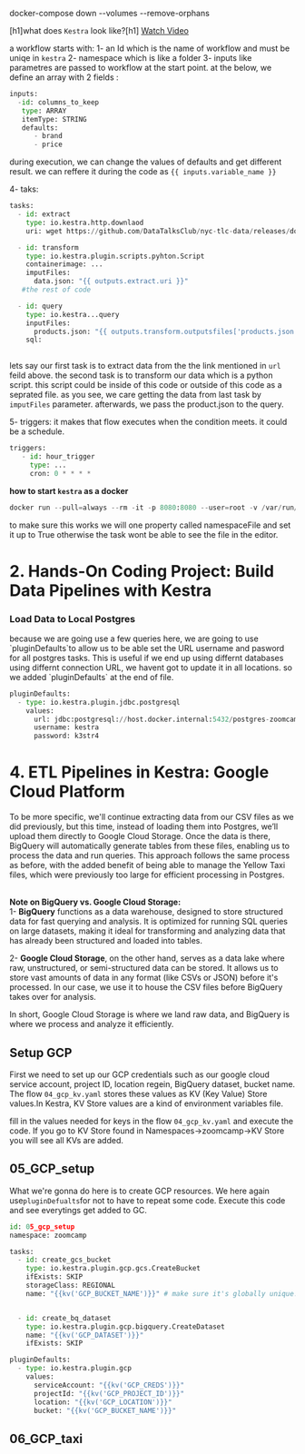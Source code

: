 docker-compose down --volumes --remove-orphans

[h1]what does `Kestra` look like?[h1]
[Watch Video](https://www.youtube.com/watch?v=Np6QmmcgLCs)
 
a workflow starts with: 
1- an Id which is the name of workflow and must be uniqe in `kestra` 
2- namespace which is like a folder
3- inputs like parametres are passed to workflow at the start point. at the below, we define an array with 2 fields :
```python
inputs:
  -id: columns_to_keep
   type: ARRAY
   itemType: STRING
   defaults:
      - brand
      - price
```
during execution, we can change the values of defaults and get different result. we can reffere it during the code as `{{ inputs.variable_name }}`

4- taks: 
```python
tasks:
  - id: extract
    type: io.kestra.http.downlaod
    uri: wget https://github.com/DataTalksClub/nyc-tlc-data/releases/download/green/green_tripdata_2019-10.csv.gz

  - id: transform
    type: io.kestra.plugin.scripts.pyhton.Script
    containerimage: ...
    imputFiles:
      data.json: "{{ outputs.extract.uri }}"
   #the rest of code

  - id: query
    type: io.kestra...query
    inputFiles:
      products.json: "{{ outputs.transform.outputsfiles['products.json'] }}"
    sql:
      
```
lets say our first task is to extract data from the the link mentioned in `url` feild above. the second task is to transform our data which is a python script. this script could be inside of this code or outside of this code as a seprated file. as you see, we care getting the data from last task by `imputFiles` parameter. afterwards, we pass the product.json to the query. 

5- triggers: it makes that flow executes when the condition meets. it could be a schedule.

```python
triggers:
   - id: hour_trigger
     type: ...
     cron: 0 * * * *
```

**how to start `kestra` as a docker**
```python
docker run --pull=always --rm -it -p 8080:8080 --user=root -v /var/run/docker.sock:/var/run/docker.sock -v /tmp:/tmp kestra/kestra:latest server local
```


to make sure this works we will one property called namespaceFile and set it up to True otherwise the task wont be able to see the file in the editor.

<h1>2. Hands-On Coding Project: Build Data Pipelines with Kestra</h1>
<h3>Load Data to Local Postgres</h3>
because we are going use a few queries here, we are going to use `pluginDefaults`to allow us to be able set the URL username and pasword for all postgres tasks. This is useful if we end up using differnt databases using differnt connection URL, we havent got to update it in all locations. so we added `pluginDefaults` at the end of file.

```python
pluginDefaults:
  - type: io.kestra.plugin.jdbc.postgresql
    values:
      url: jdbc:postgresql://host.docker.internal:5432/postgres-zoomcamp
      username: kestra
      password: k3str4
```

<h1>4. ETL Pipelines in Kestra: Google Cloud Platform</h1>
To be more specific, we'll continue extracting data from our CSV files as we did previously, but this time, instead of loading them into Postgres, we’ll upload them directly to Google Cloud Storage. Once the data is there, BigQuery will automatically generate tables from these files, enabling us to process the data and run queries. This approach follows the same process as before, with the added benefit of being able to manage the Yellow Taxi files, which were previously too large for efficient processing in Postgres.<br><br>

**Note on BigQuery vs. Google Cloud Storage:** <br>
1- **BigQuery** functions as a data warehouse, designed to store structured data for fast querying and analysis. It is optimized for running SQL queries on large datasets, making it ideal for transforming and analyzing data that has already been structured and loaded into tables.<br>

2- **Google Cloud Storage**, on the other hand, serves as a data lake where raw, unstructured, or semi-structured data can be stored. It allows us to store vast amounts of data in any format (like CSVs or JSON) before it's processed. In our case, we use it to house the CSV files before BigQuery takes over for analysis.

In short, Google Cloud Storage is where we land raw data, and BigQuery is where we process and analyze it efficiently.
<h2>Setup GCP</h2>

First we need to set up our GCP credentials such as our google cloud service account, project ID, location regein, BigQuery dataset, bucket name. The flow `04_gcp_kv.yaml` stores these values as KV (Key Value) Store values.In Kestra, KV Store values are a kind of environment variables file.<br>

fill in the values needed for keys in the flow `04_gcp_kv.yaml` and execute the code. If you go to KV Store found in Namespaces->zoomcamp->KV Store you will see all KVs are added.
<h2>05_GCP_setup</h2> 

What we're gonna do here is to create GCP resources. We here again use`pluginDefualts`for not to have to repeat some code. Execute this code and see everytings get added to GC. 

```python
id: 05_gcp_setup
namespace: zoomcamp

tasks:
  - id: create_gcs_bucket
    type: io.kestra.plugin.gcp.gcs.CreateBucket
    ifExists: SKIP
    storageClass: REGIONAL
    name: "{{kv('GCP_BUCKET_NAME')}}" # make sure it's globally unique!


  - id: create_bq_dataset
    type: io.kestra.plugin.gcp.bigquery.CreateDataset
    name: "{{kv('GCP_DATASET')}}"
    ifExists: SKIP

pluginDefaults:
  - type: io.kestra.plugin.gcp
    values:
      serviceAccount: "{{kv('GCP_CREDS')}}"
      projectId: "{{kv('GCP_PROJECT_ID')}}"
      location: "{{kv('GCP_LOCATION')}}"
      bucket: "{{kv('GCP_BUCKET_NAME')}}"
```

<h2>06_GCP_taxi</h2>

